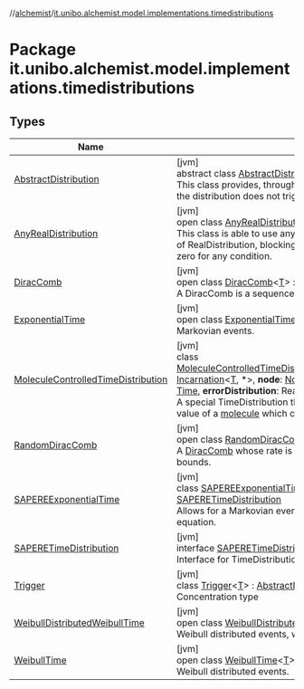 //[alchemist](../../index.md)/[it.unibo.alchemist.model.implementations.timedistributions](index.md)

# Package it.unibo.alchemist.model.implementations.timedistributions

## Types

| Name | Summary |
|---|---|
| [AbstractDistribution](-abstract-distribution/index.md) | [jvm]<br>abstract class [AbstractDistribution](-abstract-distribution/index.md)<[T](-abstract-distribution/index.md)> : [TimeDistribution](../it.unibo.alchemist.model.interfaces/-time-distribution/index.md)<[T](-weibull-distributed-weibull-time/index.md)> <br>This class provides, through a template method pattern, an utility that ensures that the distribution does not trigger events before its initial scheduling time. |
| [AnyRealDistribution](-any-real-distribution/index.md) | [jvm]<br>open class [AnyRealDistribution](-any-real-distribution/index.md)<[T](-any-real-distribution/index.md)> : [AbstractDistribution](-abstract-distribution/index.md)<[T](-weibull-distributed-weibull-time/index.md)> <br>This class is able to use any distribution provided by Apache Math 3 as a subclass of RealDistribution, blocking the execution if [getPropensityContribution](../it.unibo.alchemist.model.interfaces/-condition/get-propensity-contribution.md) returns zero for any condition. |
| [DiracComb](-dirac-comb/index.md) | [jvm]<br>open class [DiracComb](-dirac-comb/index.md)<[T](-dirac-comb/index.md)> : [AbstractDistribution](-abstract-distribution/index.md)<[T](-weibull-distributed-weibull-time/index.md)> <br>A DiracComb is a sequence of events that happen every fixed time interval. |
| [ExponentialTime](-exponential-time/index.md) | [jvm]<br>open class [ExponentialTime](-exponential-time/index.md)<[T](-exponential-time/index.md)> : [AbstractDistribution](-abstract-distribution/index.md)<[T](-weibull-distributed-weibull-time/index.md)> <br>Markovian events. |
| [MoleculeControlledTimeDistribution](-molecule-controlled-time-distribution/index.md) | [jvm]<br>class [MoleculeControlledTimeDistribution](-molecule-controlled-time-distribution/index.md)<[T](-molecule-controlled-time-distribution/index.md)>@[JvmOverloads](https://kotlinlang.org/api/latest/jvm/stdlib/kotlin.jvm/-jvm-overloads/index.html)()constructor(**incarnation**: [Incarnation](../it.unibo.alchemist.model.interfaces/-incarnation/index.md)<[T](-molecule-controlled-time-distribution/index.md), *>, **node**: [Node](../it.unibo.alchemist.model.interfaces/-node/index.md)<[T](-molecule-controlled-time-distribution/index.md)>, **molecule**: [Molecule](../it.unibo.alchemist.model.interfaces/-molecule/index.md), **property**: [String](https://kotlinlang.org/api/latest/jvm/stdlib/kotlin/-string/index.html)?, **start**: [Time](../it.unibo.alchemist.model.interfaces/-time/index.md), **errorDistribution**: RealDistribution?) : [AnyRealDistribution](-any-real-distribution/index.md)<[T](-molecule-controlled-time-distribution/index.md)> <br>A special TimeDistribution that schedules the reaction after [start](-molecule-controlled-time-distribution/start.md), according to the value of a [molecule](-molecule-controlled-time-distribution/molecule.md) which contains the delta time. |
| [RandomDiracComb](-random-dirac-comb/index.md) | [jvm]<br>open class [RandomDiracComb](-random-dirac-comb/index.md)<[T](-random-dirac-comb/index.md)> : [DiracComb](-dirac-comb/index.md)<[T](-weibull-distributed-weibull-time/index.md)> <br>A [DiracComb](-dirac-comb/index.md) whose rate is determined (uniformly) randomly within the provided bounds. |
| [SAPEREExponentialTime](-s-a-p-e-r-e-exponential-time/index.md) | [jvm]<br>class [SAPEREExponentialTime](-s-a-p-e-r-e-exponential-time/index.md) : [ExponentialTime](-exponential-time/index.md)<[List](https://docs.oracle.com/javase/8/docs/api/java/util/List.html)<[ILsaMolecule](../it.unibo.alchemist.model.interfaces/-i-lsa-molecule/index.md)>> , [SAPERETimeDistribution](-s-a-p-e-r-e-time-distribution/index.md)<br>Allows for a Markovian event whose lambda is computed dynamically using a rate equation. |
| [SAPERETimeDistribution](-s-a-p-e-r-e-time-distribution/index.md) | [jvm]<br>interface [SAPERETimeDistribution](-s-a-p-e-r-e-time-distribution/index.md) : [TimeDistribution](../it.unibo.alchemist.model.interfaces/-time-distribution/index.md)<[List](https://docs.oracle.com/javase/8/docs/api/java/util/List.html)<[ILsaMolecule](../it.unibo.alchemist.model.interfaces/-i-lsa-molecule/index.md)>> <br>Interface for TimeDistribution that need matches. |
| [Trigger](-trigger/index.md) | [jvm]<br>class [Trigger](-trigger/index.md)<[T](-trigger/index.md)> : [AbstractDistribution](-abstract-distribution/index.md)<[T](-weibull-distributed-weibull-time/index.md)> <br>Concentration type |
| [WeibullDistributedWeibullTime](-weibull-distributed-weibull-time/index.md) | [jvm]<br>open class [WeibullDistributedWeibullTime](-weibull-distributed-weibull-time/index.md)<[T](-weibull-distributed-weibull-time/index.md)> : [WeibullTime](-weibull-time/index.md)<[T](-weibull-distributed-weibull-time/index.md)> <br>Weibull distributed events, with different (Weibull distributed) mean. |
| [WeibullTime](-weibull-time/index.md) | [jvm]<br>open class [WeibullTime](-weibull-time/index.md)<[T](-weibull-time/index.md)> : [AbstractDistribution](-abstract-distribution/index.md)<[T](-weibull-distributed-weibull-time/index.md)> <br>Weibull distributed events. |
